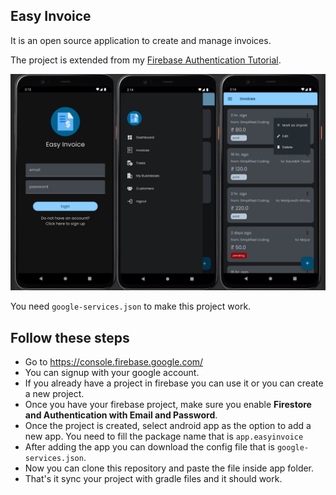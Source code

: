 
## Easy Invoice

It is an open source application to create and manage invoices.

The project is extended from my [Firebase Authentication Tutorial](https://www.youtube.com/watch?v=LHh2_TXBmS8&t=1266s).

![Alt text](images/easy-invoice-screenshot.jpg?raw=true "Easy Invoice App")

You need `google-services.json` to make this project work.

## Follow these steps
- Go to https://console.firebase.google.com/
- You can signup with your google account.
- If you already have a project in firebase you can use it or you can create a new project.
- Once you have your firebase project, make sure you enable **Firestore and Authentication with Email and Password**.
- Once the project is created, select android app as the option to add a new app. You need to fill the package name that is `app.easyinvoice`
- After adding the app you can download the config file that is `google-services.json`.
- Now you can clone this repository and paste the file inside app folder.
- That's it sync your project with gradle files and it should work.